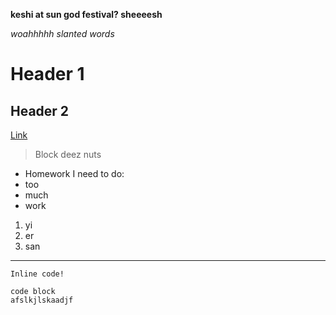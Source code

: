 **keshi at sun god festival? sheeeesh**

*woahhhhh slanted words*

# Header 1

## Header 2

[Link](https://github.com/ant0177/cse15l-lab-reports)

>Block deez nuts

* Homework I need to do:
* too
* much
* work

1. yi
2. er
3. san

 ---
 
 `Inline code!`
 
 ```
 code block
 afslkjlskaadjf
 ```

